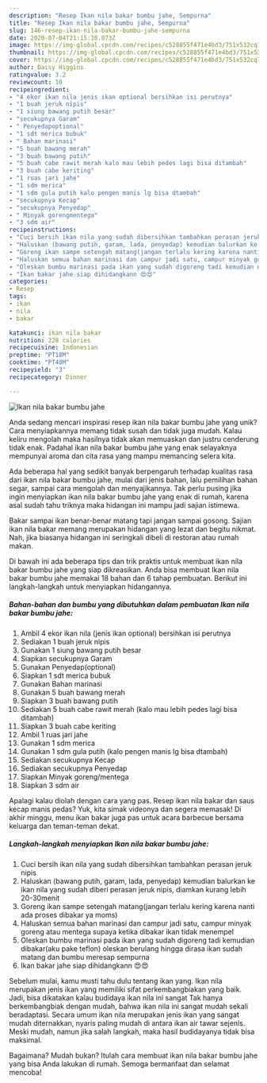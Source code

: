 ```yaml
---
description: "Resep Ikan nila bakar bumbu jahe, Sempurna"
title: "Resep Ikan nila bakar bumbu jahe, Sempurna"
slug: 146-resep-ikan-nila-bakar-bumbu-jahe-sempurna
date: 2020-07-04T21:15:18.073Z
image: https://img-global.cpcdn.com/recipes/c528855f471e4bd3/751x532cq70/ikan-nila-bakar-bumbu-jahe-foto-resep-utama.jpg
thumbnail: https://img-global.cpcdn.com/recipes/c528855f471e4bd3/751x532cq70/ikan-nila-bakar-bumbu-jahe-foto-resep-utama.jpg
cover: https://img-global.cpcdn.com/recipes/c528855f471e4bd3/751x532cq70/ikan-nila-bakar-bumbu-jahe-foto-resep-utama.jpg
author: Daisy Higgins
ratingvalue: 3.2
reviewcount: 10
recipeingredient:
- "4 ekor ikan nila jenis ikan optional bersihkan isi perutnya"
- "1 buah jeruk nipis"
- "1 siung bawang putih besar"
- "secukupnya Garam"
- " Penyedapoptional"
- "1 sdt merica bubuk"
- " Bahan marinasi"
- "5 buah bawang merah"
- "3 buah bawang putih"
- "5 buah cabe rawit merah kalo mau lebih pedes lagi bisa ditambah"
- "3 buah cabe keriting"
- "1 ruas jari jahe"
- "1 sdm merica"
- "1 sdm gula putih kalo pengen manis lg bisa dtambah"
- "secukupnya Kecap"
- "secukupnya Penyedap"
- " Minyak gorengmentega"
- "3 sdm air"
recipeinstructions:
- "Cuci bersih ikan nila yang sudah dibersihkan tambahkan perasan jeruk nipis"
- "Haluskan (bawang putih, garam, lada, penyedap) kemudian balurkan ke ikan nila yang sudah diberi perasan jeruk nipis, diamkan kurang lebih 20-30menit"
- "Goreng ikan sampe setengah matang(jangan terlalu kering karena nanti ada proses dibakar ya moms)"
- "Haluskan semua bahan marinasi dan campur jadi satu, campur minyak goreng atau mentega supaya ketika dibakar ikan tidak menempel"
- "Oleskan bumbu marinasi pada ikan yang sudah digoreng tadi kemudian dibakar(aku pake teflon) oleskan berulang hingga dirasa ikan sudah matang dan bumbu meresap sempurna"
- "Ikan bakar jahe siap dihidangkann 😍😍"
categories:
- Resep
tags:
- ikan
- nila
- bakar

katakunci: ikan nila bakar 
nutrition: 228 calories
recipecuisine: Indonesian
preptime: "PT18M"
cooktime: "PT40M"
recipeyield: "3"
recipecategory: Dinner

---
```



![Ikan nila bakar bumbu jahe](https://img-global.cpcdn.com/recipes/c528855f471e4bd3/751x532cq70/ikan-nila-bakar-bumbu-jahe-foto-resep-utama.jpg)

Anda sedang mencari inspirasi resep ikan nila bakar bumbu jahe yang unik? Cara menyiapkannya memang tidak susah dan tidak juga mudah. Kalau keliru mengolah maka hasilnya tidak akan memuaskan dan justru cenderung tidak enak. Padahal ikan nila bakar bumbu jahe yang enak selayaknya mempunyai aroma dan cita rasa yang mampu memancing selera kita.

Ada beberapa hal yang sedikit banyak berpengaruh terhadap kualitas rasa dari ikan nila bakar bumbu jahe, mulai dari jenis bahan, lalu pemilihan bahan segar, sampai cara mengolah dan menyajikannya. Tak perlu pusing jika ingin menyiapkan ikan nila bakar bumbu jahe yang enak di rumah, karena asal sudah tahu triknya maka hidangan ini mampu jadi sajian istimewa.

Bakar sampai ikan benar-benar matang tapi jangan sampai gosong. Sajian ikan nila bakar memang merupakan hidangan yang lezat dan begitu nikmat. Nah, jika biasanya hidangan ini seringkali dibeli di restoran atau rumah makan.


Di bawah ini ada beberapa tips dan trik praktis untuk membuat ikan nila bakar bumbu jahe yang siap dikreasikan. Anda bisa membuat Ikan nila bakar bumbu jahe memakai 18 bahan dan 6 tahap pembuatan. Berikut ini langkah-langkah untuk menyiapkan hidangannya.

<!--inarticleads1-->

##### Bahan-bahan dan bumbu yang dibutuhkan dalam pembuatan Ikan nila bakar bumbu jahe:

1. Ambil 4 ekor ikan nila (jenis ikan optional) bersihkan isi perutnya
1. Sediakan 1 buah jeruk nipis
1. Gunakan 1 siung bawang putih besar
1. Siapkan secukupnya Garam
1. Gunakan  Penyedap(optional)
1. Siapkan 1 sdt merica bubuk
1. Gunakan  Bahan marinasi
1. Gunakan 5 buah bawang merah
1. Siapkan 3 buah bawang putih
1. Sediakan 5 buah cabe rawit merah (kalo mau lebih pedes lagi bisa ditambah)
1. Siapkan 3 buah cabe keriting
1. Ambil 1 ruas jari jahe
1. Gunakan 1 sdm merica
1. Gunakan 1 sdm gula putih (kalo pengen manis lg bisa dtambah)
1. Sediakan secukupnya Kecap
1. Sediakan secukupnya Penyedap
1. Siapkan  Minyak goreng/mentega
1. Siapkan 3 sdm air


Apalagi kalau diolah dengan cara yang pas. Resep ikan nila bakar dan saus kecap manis pedas? Yuk, kita simak videonya dan segera memasak! Di akhir minggu, menu ikan bakar juga pas untuk acara barbecue bersama keluarga dan teman-teman dekat. 

<!--inarticleads2-->

##### Langkah-langkah menyiapkan Ikan nila bakar bumbu jahe:

1. Cuci bersih ikan nila yang sudah dibersihkan tambahkan perasan jeruk nipis
1. Haluskan (bawang putih, garam, lada, penyedap) kemudian balurkan ke ikan nila yang sudah diberi perasan jeruk nipis, diamkan kurang lebih 20-30menit
1. Goreng ikan sampe setengah matang(jangan terlalu kering karena nanti ada proses dibakar ya moms)
1. Haluskan semua bahan marinasi dan campur jadi satu, campur minyak goreng atau mentega supaya ketika dibakar ikan tidak menempel
1. Oleskan bumbu marinasi pada ikan yang sudah digoreng tadi kemudian dibakar(aku pake teflon) oleskan berulang hingga dirasa ikan sudah matang dan bumbu meresap sempurna
1. Ikan bakar jahe siap dihidangkann 😍😍


Sebelum mulai, kamu musti tahu dulu tentang ikan yang. Ikan nila merupakan jenis ikan yang memiliki sifat perkembangbiakan yang baik. Jadi, bisa dikatakan kalau budidaya ikan nila ini sangat Tak hanya berkembangbiak dengan mudah, bahwa ikan nila ini sangat mudah sekali beradaptasi. Secara umum ikan nila merupakan jenis ikan yang sangat mudah diternakkan, nyaris paling mudah di antara ikan air tawar sejenis. Meski mudah, namun jika salah langkah, maka hasil budidayanya tidak bisa maksimal. 

Bagaimana? Mudah bukan? Itulah cara membuat ikan nila bakar bumbu jahe yang bisa Anda lakukan di rumah. Semoga bermanfaat dan selamat mencoba!
